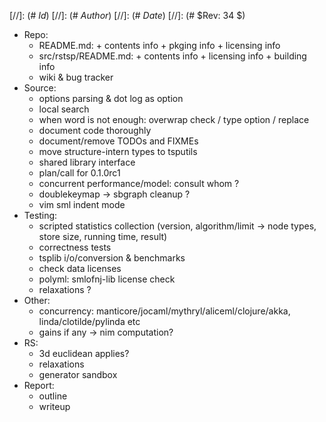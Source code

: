 
[//]: (#  $Id$)
[//]: (# $Author$)
[//]: (# $Date$)
[//]: (# $Rev: 34 $)

* Repo:
    - README.md: + contents info + pkging info + licensing info
    - src/rstsp/README.md: + contents info + licensing info + building info
    - wiki & bug tracker
* Source:
    - options parsing & dot log as option
    - local search
    - when word is not enough: overwrap check / type option / replace
    - document code thoroughly
    - document/remove TODOs and FIXMEs
    - move structure-intern types to tsputils
    - shared library interface
    - plan/call for 0.1.0rc1
    - concurrent performance/model: consult whom ?
    - doublekeymap -> sbgraph cleanup ?
    - vim sml indent mode
* Testing:
    - scripted statistics collection
      (version, algorithm/limit -> node types, store size, running time, result)
    - correctness tests
    - tsplib i/o/conversion & benchmarks
    - check data licenses
    - polyml: smlofnj-lib license check
    - relaxations ?
* Other:
    - concurrency: manticore/jocaml/mythryl/aliceml/clojure/akka,
                   linda/clotilde/pylinda etc
    - gains if any -> nim computation?
* RS:
    - 3d euclidean applies?
    - relaxations
    - generator sandbox
* Report:
    - outline
    - writeup

